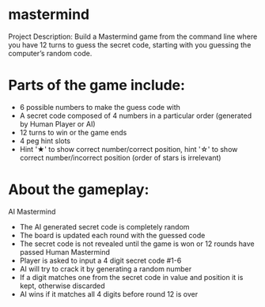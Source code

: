 # mastermind
Project Description: Build a Mastermind game from the command line where you have 12 turns to guess the secret code, starting with you guessing the computer’s random code.
# Parts of the game include: 
- 6 possible numbers to make the guess code with
- A secret code composed of 4 numbers in a particular order (generated by Human Player or AI)
- 12 turns to win or the game ends
- 4 peg hint slots
- Hint '★' to show correct number/correct position, hint '☆' to show correct number/incorrect position (order of stars is irrelevant)
# About the gameplay:
AI Mastermind
- The AI generated secret code is completely random
- The board is updated each round with the guessed code
- The secret code is not revealed until the game is won or 12 rounds have passed
Human Mastermind
- Player is asked to input a 4 digit secret code #1-6
- AI will try to crack it by generating a random number
- If a digit matches one from the secret code in value and position it is kept, otherwise discarded
- AI wins if it matches all 4 digits before round 12 is over